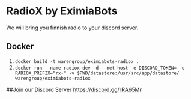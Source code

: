 # RadioX by EximiaBots
We will bring you finnish radio to your discord server.

## Docker
1. `docker build -t warengroup/eximiabots-radiox .`
2. `docker run --name radiox-dev -d --net host -e DISCORD_TOKEN= -e RADIOX_PREFIX="rx-" -v $PWD/datastore:/usr/src/app/datastore/ warengroup/eximiabots-radiox`

##Join our Discord Server
https://discord.gg/rRA65Mn